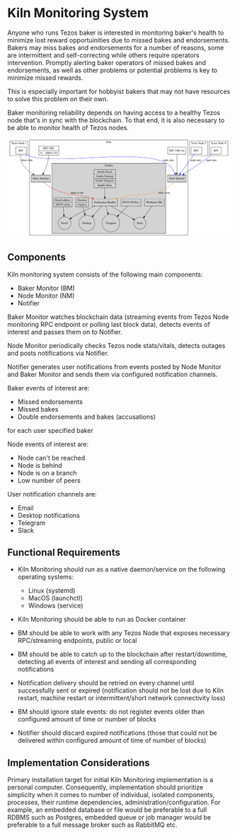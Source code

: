 # Kiln Monitoring System

Anyone who runs Tezos baker is interested in monitoring baker's health
to minimize lost reward opportuinities due to missed bakes and
endorsements. Bakers may miss bakes and endorsements for a number of
reasons, some are intermittent and self-correcting while others
require operators intervention. Promptly alerting baker operators of
missed bakes and endorsements, as well as other problems or potential
problems is key to minimize missed rewards.

This is especially important for hobbyist bakers that may not have
resources to solve this problem on their own.

Baker monitoring reliability depends on having access to a healthy
Tezos node that's in sync with the blockchain. To that end, it is also
necessary to be able to monitor health of Tezos nodes.

![Architechture](./architecture.png)

## Components

Kiln monitoring system consists of the following main components:

- Baker Monitor (BM)
- Node Monitor (NM)
- Notifier

Baker Monitor watches blockchain data (streaming events from Tezos Node
monitoring RPC endpoint or polling last block data), detects events of
interest and passes them on to Notifier.

Node Monitor periodically checks Tezos node stats/vitals, detects outages
and posts notifications via Notifier.

Notifier generates user notifications from events posted by Node
Monitor and Baker Monitor and sends them via configured
notification channels.

Baker events of interest are:

- Missed endorsements
- Missed bakes
- Double endorsements and bakes (accusations)

for each user specified baker

Node events of interest are:

- Node can't be reached
- Node is behind
- Node is on a branch
- Low number of peers

User notification channels are:

- Email
- Desktop notifications
- Telegram
- Slack

## Functional Requirements

- Kiln Monitoring should run as a native daemon/service on the following operating
  systems:

  - Linux (systemd)
  - MacOS (launchctl)
  - Windows (service)

- Kiln Monitoring should be able to run as Docker container

- BM should be able to work with any Tezos Node that exposes
  necessary RPC/streaming endpoints, public or local

- BM should be able to catch up to the blockchain after
  restart/downtime, detecting all events of interest and sending all
  corresponding notifications

- Notification delivery should be retried on every channel until
  successfully sent or expired (notification should not be lost due to
  Kiln restart, machine restart or intermittent/short network
  connectivity loss)

- BM should ignore stale events: do not register
  events older than configured amount of time or number of blocks

- Notifier should discard expired notifications  (those that could not be delivered
  within configured amount of time of number of blocks)

## Implementation Considerations

Primary installation target for initial Kiln Monitoring implementation is a
personal computer. Consequently, implementation should prioritize
simplicity when it comes to number of individual, isolated components, processes,
their runtime dependencies, administration/configuration. For example, an
embedded database or file would be preferable to a full RDBMS such as
Postgres, embedded queue or job manager would be preferable to a full
message broker such as RabbitMQ etc.
